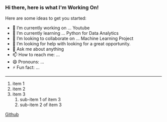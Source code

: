 ### Hi there, here is what I'm Working On!


Here are some ideas to get you started:

- 🔭 I’m currently working on ... Youtube
- 🌱 I’m currently learning ... Python for Data Analytics
- 👯 I’m looking to collaborate on ... Machine Learning Project
- 🤔 I’m looking for help with looking for a great opportunity. 
- 💬 Ask me about anything
- 📫 How to reach me: ...
- 😄 Pronouns: ...
- ⚡ Fun fact: ...

---

1. item 1
2. item 2
3. item 3
   1. sub-item 1 of item 3
   2. sub-item 2 of item 3

[Github](https://www.github.com)
